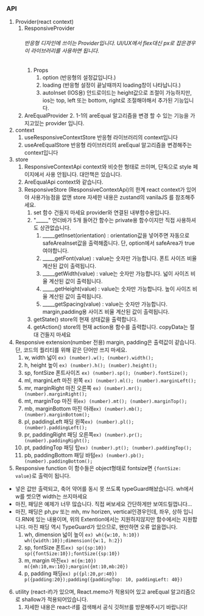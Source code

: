 ### API
1. Provider(react context)
   1. ResponsiveProvider
        ###### 반응형 디자인에 쓰이는 Provider입니다. UI/UX에서 flex대신 px로 잡은경우 이 라이브러리를 사용하면 됩니다.
      1. Props
         1. option (반응형의 설정값입니다.)
         2. loading (반응형 설정이 끝날때까지 loading창이 나타납니다.)
         3. autoInset (IOS용) 안드로이드는 height값으로 조절이 가능하지만, ios는 top, left 또는 bottom, right로 조절해야해서 추가된 기능입니다.
   2. AreEqualProvider
      2. 1-1의 areEqual 알고리즘을 변경 할 수 있는 기능을 가지고있는 provider 입니다.
2. context
   1.  useResponsiveContextStore 반응형 라이브러리의 context입니다
   2.  useAreEqualStore 반응형 라이브러리의 areEqual 알고리즘을 변경해주는 context입니다
3. store
   1. ResponsiveContextApi context와 비슷한 형태로 쓰이며, 단독으로 style 페이지에서 사용 안됩니다. 대안책은 있습니다.
   2. AreEqualApi context와 같습니다.
   3. ResponsiveStore (ResponsiveContextApi)의 한계 react context가 있어야 사용가능점을 없앤 store 자세한 내용은 zustand의 vanilaJS 를 참조해주세요.
      1. set 함수 건들지 마세요 provider와 연결된 내부함수용입니다.
      2. "_____" 언더바가 5개 들어간 함수는 private용 함수이지만 직접 사용하셔도 상관없습니다.
         1. _____getInset(orientation) : orientation값을 넣어주면 자동으로 safeAreaInset값을 출력해줍니다. 단, option에서 safeArea가 true여야합니다.
         2. _____getFont(value) : value는 숫자만 가능합니다. 폰트 사이즈 비율 계산된 값이 출력됩니다.
         3. _____getWidth(value) : value는 숫자만 가능합니다. 넓이 사이즈 비율 계산된 값이 출력됩니다.
         4. _____getHeight(value) : value는 숫자만 가능합니다. 높이 사이즈 비율 계산된 값이 출력됩니다.
         5. _____getSpacing(value) : value는 숫자만 가능합니다. margin,padding용 사이즈 비율 계산된 값이 출력됩니다.
      3. getState() store의 현재 상태값을 출력합니다.
      4. getAction() store의 현재 action용 함수를 출력합니다. copyData는 절대 건들지 마세요
4. Responsive extension(number 전용) margin, padding은 출력값이 같습니다. 단, 코드의 퀄리티를 위해 같은 단어만 쓰지 마세요.
   1. w, width 넓이  ```ex) (number).w(); (number).width(); ```
   2. h, height 높이 ```ex) (number).h(); (number).height(); ```
   3. sp, fontSize 폰트사이즈 ```ex) (number).sp(); (number).fontSize(); ```
   4. ml, marginLeft 마진 왼쪽 ```ex) (number).ml(); (number).marginLeft(); ```
   5. mr, marginRight 마진 오른쪽 ```ex) (number).mr(); (number).marginRight(); ```
   6. mt, marginTop 마진 위```ex) (number).mt(); (number).marginTop(); ```
   7. mb, marginBottom 마진 아래```ex) (number).mb(); (number).marginBottom(); ```
   8. pl, paddingLeft 패딩 왼쪽```ex) (number).pl(); (number).paddingLeft(); ```
   9. pr, paddingRight 패딩 오른쪽```ex) (number).pr(); (number).paddingRight(); ```
   10. pt, paddingTop 패딩 탑```ex) (number).pt(); (number).paddingTop(); ```
   11. pb, paddingBottom 패딩 바텀```ex) (number).pb(); (number).paddingBottom(); ```
5. Responsive function 이 함수들은 object형태로 fontsize면 ```{fontSize: value}```로 출력이 됩니다.
- 넣은 값만 출력되고, 축어 약어를 동시 못 쓰도록 typeGuard해놨습니다. wh에서 w를 썻으면 width는 쓰지마세요
- 마진, 패딩은 예제가 너무 많습니다. 직접 써보세요 간단하게만 보여드릴껍니다...
- 마진, 패딩은 ph,pv 또는 mh, mv horizen, vertical인경우인데, 좌우, 상하 입니다.RN에 있는 내용이며, 위의 Extention에서는 지원하지않지만 함수에서는 지원합니다. 마진 패딩 역시 TypeGuard가 있으므로, 왠만하면 오류 없을껍니다.
   1. wh, dimension 넓이 높이 ```ex) wh({w:10, h:10}) wh({width:10});dimension({w:1, h:2}) ```
   2. sp, fontSize 폰트```ex) sp({sp:10}) sp({fontSize:10});fontSize({sp:10}) ```
   3. m, margin 마진```ex) m({m:10}) m({mh:10,mv:10});margin({mt:10,mb:20}) ```
   4. p, padding 패딩```ex) p({pl:20,pr:40}) p({padding:20});padding({paddingTop: 10, paddingLeft: 40}) ```
6. utility (react-if)가 있으며, React.memo가 적용되어 있고 areEqual 알고리즘으로 shallow가 적용되어있습니다.
   1. 자세한 내용은 react-if를 검색해서 공식 깃허브를 방문해주시기 바랍니다!
